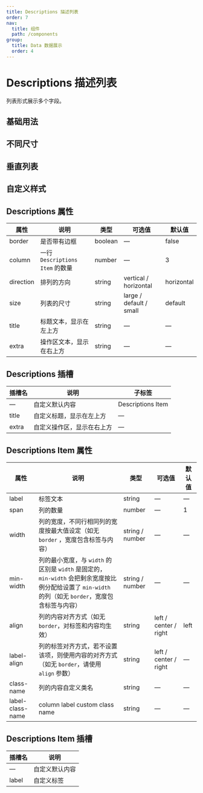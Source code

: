```yaml
---
title: Descriptions 描述列表
order: 7
nav:
  title: 组件
  path: /components
group:
  title: Data 数据展示
  order: 4
---
```

# Descriptions 描述列表

列表形式展示多个字段。

## 基础用法

<code src="./demos/basic-usage.tsx"></code>

## 不同尺寸

<code src="./demos/sizes.tsx"></code>

## 垂直列表

<code src="./demos/vertical-list.tsx"></code>

## 自定义样式

<code src="./demos/customized-style.tsx"></code>

## Descriptions 属性

| 属性        | 说明                         | 类型      | 可选值                     | 默认值        |
| --------- | -------------------------- | ------- | ----------------------- | ---------- |
| border    | 是否带有边框                     | boolean | —                       | false      |
| column    | 一行 `Descriptions Item` 的数量 | number  | —                       | 3          |
| direction | 排列的方向                      | string  | vertical / horizontal   | horizontal |
| size      | 列表的尺寸                      | string  | large / default / small | default    |
| title     | 标题文本，显示在左上方                | string  | —                       | —          |
| extra     | 操作区文本，显示在右上方               | string  | —                       | —          |

## Descriptions 插槽

| 插槽名   | 说明            | 子标签               |
| ----- | ------------- | ----------------- |
| —     | 自定义默认内容       | Descriptions Item |
| title | 自定义标题，显示在左上方  | —                 |
| extra | 自定义操作区，显示在右上方 | —                 |

## Descriptions Item 属性

| 属性               | 说明                                                                                                   | 类型              | 可选值                   | 默认值  |
| ---------------- | ---------------------------------------------------------------------------------------------------- | --------------- | --------------------- | ---- |
| label            | 标签文本                                                                                                 | string          | —                     | —    |
| span             | 列的数量                                                                                                 | number          | —                     | 1    |
| width            | 列的宽度，不同行相同列的宽度按最大值设定（如无 `border` ，宽度包含标签与内容）                                                         | string / number | —                     | —    |
| min-width        | 列的最小宽度，与 `width` 的区别是 `width` 是固定的，`min-width` 会把剩余宽度按比例分配给设置了 `min-width` 的列（如无 `border`，宽度包含标签与内容） | string / number | —                     | —    |
| align            | 列的内容对齐方式（如无 `border`，对标签和内容均生效）                                                                      | string          | left / center / right | left |
| label-align      | 列的标签对齐方式，若不设置该项，则使用内容的对齐方式（如无 `border`，请使用 `align` 参数）                                               | string          | left / center / right | —    |
| class-name       | 列的内容自定义类名                                                                                            | string          | —                     | —    |
| label-class-name | column label custom class name                                                                       | string          | —                     | —    |

## Descriptions Item 插槽

| 插槽名   | 说明      |
| ----- | ------- |
| —     | 自定义默认内容 |
| label | 自定义标签   |
